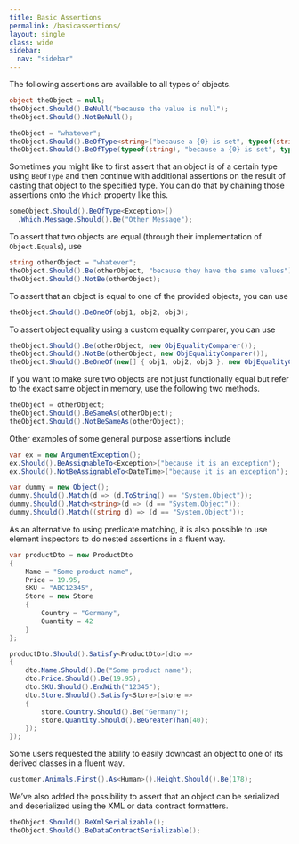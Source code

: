 ```yaml
---
title: Basic Assertions
permalink: /basicassertions/
layout: single
class: wide
sidebar:
  nav: "sidebar"
---
```


The following assertions are available to all types of objects.

```csharp
object theObject = null;
theObject.Should().BeNull("because the value is null");
theObject.Should().NotBeNull();

theObject = "whatever";
theObject.Should().BeOfType<string>("because a {0} is set", typeof(string));
theObject.Should().BeOfType(typeof(string), "because a {0} is set", typeof(string));
```

Sometimes you might like to first assert that an object is of a certain type using `BeOfType` and then continue with additional assertions on the result of casting that object to the specified type.
You can do that by chaining those assertions onto the `Which` property like this.

```csharp
someObject.Should().BeOfType<Exception>()
  .Which.Message.Should().Be("Other Message");
```

To assert that two objects are equal (through their implementation of `Object.Equals`), use

```csharp
string otherObject = "whatever";
theObject.Should().Be(otherObject, "because they have the same values");
theObject.Should().NotBe(otherObject);
```

To assert that an object is equal to one of the provided objects, you can use

```csharp
theObject.Should().BeOneOf(obj1, obj2, obj3);
```

To assert object equality using a custom equality comparer, you can use

```csharp
theObject.Should().Be(otherObject, new ObjEqualityComparer());
theObject.Should().NotBe(otherObject, new ObjEqualityComparer());
theObject.Should().BeOneOf(new[] { obj1, obj2, obj3 }, new ObjEqualityComparer());
```

If you want to make sure two objects are not just functionally equal but refer to the exact same object in memory, use the following two methods.

```csharp
theObject = otherObject;
theObject.Should().BeSameAs(otherObject);
theObject.Should().NotBeSameAs(otherObject);
```

Other examples of some general purpose assertions include

```csharp
var ex = new ArgumentException();
ex.Should().BeAssignableTo<Exception>("because it is an exception");
ex.Should().NotBeAssignableTo<DateTime>("because it is an exception");

var dummy = new Object();
dummy.Should().Match(d => (d.ToString() == "System.Object"));
dummy.Should().Match<string>(d => (d == "System.Object"));
dummy.Should().Match((string d) => (d == "System.Object"));
```

As an alternative to using predicate matching, it is also possible to use element inspectors to do nested assertions in a fluent way.

```csharp
var productDto = new ProductDto
{
    Name = "Some product name",
    Price = 19.95,
    SKU = "ABC12345",
    Store = new Store
    {
        Country = "Germany",
        Quantity = 42
    }
};

productDto.Should().Satisfy<ProductDto>(dto =>
{
    dto.Name.Should().Be("Some product name");
    dto.Price.Should().Be(19.95);
    dto.SKU.Should().EndWith("12345");
    dto.Store.Should().Satisfy<Store>(store =>
    {
        store.Country.Should().Be("Germany");
        store.Quantity.Should().BeGreaterThan(40);
    });
});
```

Some users requested the ability to easily downcast an object to one of its derived classes in a fluent way.

```csharp
customer.Animals.First().As<Human>().Height.Should().Be(178);
```

We’ve also added the possibility to assert that an object can be serialized and deserialized using the XML or data contract formatters.

```csharp
theObject.Should().BeXmlSerializable();
theObject.Should().BeDataContractSerializable();
```
